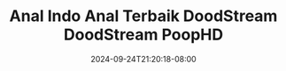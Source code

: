 --- 
title: "Anal  Indo Anal Terbaik  DoodStream  DoodStream  PoopHD"
description: "streaming bokeh Anal  Indo Anal Terbaik  DoodStream  DoodStream  PoopHD premium   baru"
date: 2024-09-24T21:20:18-08:00
file_code: "trsxg33uk3nu"
draft: false
cover: "g5hkrc3z0q65cpic.jpg"
tags: ["Anal", "Indo", "Anal", "Terbaik", "DoodStream", "DoodStream", "PoopHD", "bokep-indo", "bokep-viral", "bokep-ig"]
length: 320
fld_id: "1483139"
foldername: "Anal indo"
categories: ["Anal indo"]
views: 0
---